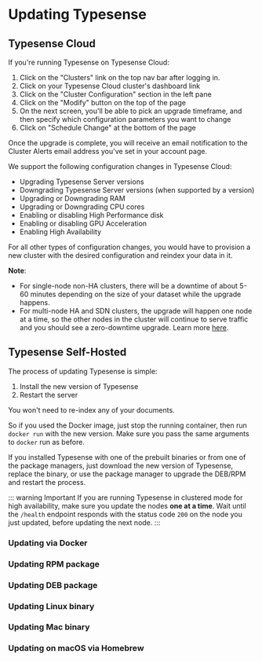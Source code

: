 # Updating Typesense

## Typesense Cloud

If you're running Typesense on Typesense Cloud: 

1. Click on the "Clusters" link on the top nav bar after logging in.
2. Click on your Typesense Cloud cluster's dashboard link
3. Click on the "Cluster Configuration" section in the left pane
4. Click on the "Modify" button on the top of the page
5. On the next screen, you'll be able to pick an upgrade timeframe, and then specify which configuration parameters you want to change
6. Click on "Schedule Change" at the bottom of the page

Once the upgrade is complete, you will receive an email notification to the Cluster Alerts email address you've set in your account page.

We support the following configuration changes in Typesense Cloud:
* Upgrading Typesense Server versions
* Downgrading Typesense Server versions (when supported by a version)
* Upgrading or Downgrading RAM
* Upgrading or Downgrading CPU cores
* Enabling or disabling High Performance disk
* Enabling or disabling GPU Acceleration
* Enabling High Availability

For all other types of configuration changes, you would have to provision a new cluster with the desired configuration and reindex your data in it.

**Note**: 

- For single-node non-HA clusters, there will be a downtime of about 5-60 minutes depending on the size of your dataset while the upgrade happens.
- For multi-node HA and SDN clusters, the upgrade will happen one node at a time, so the other nodes in the cluster will continue to serve traffic and you should see a zero-downtime upgrade. Learn more [here](https://typesense.helpscoutdocs.com/article/86-high-availability).

## Typesense Self-Hosted

The process of updating Typesense is simple:

1. Install the new version of Typesense
2. Restart the server

You won't need to re-index any of your documents.

So if you used the Docker image, just stop the running container, then run `docker run` with the new version. Make sure you pass the same arguments to `docker` run as before.

If you installed Typesense with one of the prebuilt binaries or from one of the package managers, just download the new version of Typesense, replace the binary, or use the package manager to upgrade the DEB/RPM and restart the process.

::: warning Important
If you are running Typesense in clustered mode for high availability, make sure you update the nodes **one at a time**. Wait until the `/health` endpoint responds with the status code `200` on the node you just updated, before updating the next node.
:::

### Updating via Docker
<Tabs :tabs="['Shell']">
  <template v-slot:Shell>
    <div class="manual-highlight">
      <pre class="language-bash"><code>docker stop &lt;container_id&gt;
<br>
docker run -p 8108:8108 \
            -v$(pwd)/typesense-data:/data typesense/typesense:{{ $site.themeConfig.typesenseLatestVersion }} \
            --data-dir /data \
            --api-key=$TYPESENSE_API_KEY \
            --enable-cors</code></pre>
    </div>
  </template>
</Tabs>

### Updating RPM package

<Tabs :tabs="['Shell']">
  <template v-slot:Shell>
    <div class="manual-highlight">
      <pre class="language-bash"><code># x64
curl -O https://dl.typesense.org/releases/{{ $site.themeConfig.typesenseLatestVersion }}/typesense-server-{{ $site.themeConfig.typesenseLatestVersion }}-1.x86_64.rpm
sudo yum install ./typesense-server-{{ $site.themeConfig.typesenseLatestVersion }}-1.x86_64.rpm
<br>
# arm64
curl -O https://dl.typesense.org/releases/{{ $site.themeConfig.typesenseLatestVersion }}/typesense-server-{{ $site.themeConfig.typesenseLatestVersion }}-1.arm64.rpm
sudo yum install ./typesense-server-{{ $site.themeConfig.typesenseLatestVersion }}-1.arm64.rpm
<br>
# Start Typesense
sudo systemctl restart typesense-server.service</code></pre>
    </div>
  </template>
</Tabs>

### Updating DEB package

<Tabs :tabs="['Shell']">
  <template v-slot:Shell>
    <div class="manual-highlight">
      <pre class="language-bash"><code># x64
curl -O https://dl.typesense.org/releases/{{ $site.themeConfig.typesenseLatestVersion }}/typesense-server-{{ $site.themeConfig.typesenseLatestVersion }}-amd64.deb
sudo apt install ./typesense-server-{{ $site.themeConfig.typesenseLatestVersion }}-amd64.deb
<br>
# arm64
curl -O https://dl.typesense.org/releases/{{ $site.themeConfig.typesenseLatestVersion }}/typesense-server-{{ $site.themeConfig.typesenseLatestVersion }}-arm64.deb
sudo apt install ./typesense-server-{{ $site.themeConfig.typesenseLatestVersion }}-arm64.deb
<br>
# Start Typesense
sudo systemctl restart typesense-server.service</code></pre>
    </div>
  </template>
</Tabs>

### Updating Linux binary

<Tabs :tabs="['Shell']">
  <template v-slot:Shell>
    <div class="manual-highlight">
    <pre class="language-bash"><code># x64
curl -O https://dl.typesense.org/releases/{{ $site.themeConfig.typesenseLatestVersion }}/typesense-server-{{ $site.themeConfig.typesenseLatestVersion }}-linux-amd64.tar.gz
tar -xzf typesense-server-{{ $site.themeConfig.typesenseLatestVersion }}-linux-amd64.tar.gz
<br>
# arm64
curl -O https://dl.typesense.org/releases/{{ $site.themeConfig.typesenseLatestVersion }}/typesense-server-{{ $site.themeConfig.typesenseLatestVersion }}-linux-arm64.tar.gz
tar -xzf typesense-server-{{ $site.themeConfig.typesenseLatestVersion }}-linux-arm64.tar.gz
<br>
mv ./typesense-server $PATH_TO_EXISTING_BINARY
<br>
kill &lt;TYPESENSE_PROCESS_ID&gt; # will gracefully shutdown
<br>
# Start Typesense
export TYPESENSE_API_KEY=xyz
./typesense-server --data-dir=$(pwd)/typesense-data --api-key=$TYPESENSE_API_KEY --enable-cors</code></pre>
    </div>
  </template>
</Tabs>

### Updating Mac binary

<Tabs :tabs="['Shell']">
  <template v-slot:Shell>
    <div class="manual-highlight">
      <pre class="language-bash"><code>curl -O https://dl.typesense.org/releases/{{ $site.themeConfig.typesenseLatestVersion }}/typesense-server-{{ $site.themeConfig.typesenseLatestVersion }}-darwin-amd64.tar.gz
tar -xzf typesense-server-{{ $site.themeConfig.typesenseLatestVersion }}-darwin-amd64.tar.gz
<br>
mv ./typesense-server $PATH_TO_EXISTING_BINARY
<br>
kill &lt;TYPESENSE_PROCESS_ID&gt; # will gracefully shutdown
<br>
# Start Typesense
export TYPESENSE_API_KEY=xyz
./typesense-server --data-dir=$(pwd)/typesense-data --api-key=$TYPESENSE_API_KEY --enable-cors</code></pre>
    </div>
  </template>
</Tabs>

### Updating on macOS via Homebrew

<Tabs :tabs="['Shell']">
  <template v-slot:Shell>
    <div class="manual-highlight">
      <pre class="language-bash"><code>brew services stop typesense-server
brew install typesense/tap/typesense-server@{{ $site.themeConfig.typesenseLatestVersion }}
brew services start typesense-server@{{ $site.themeConfig.typesenseLatestVersion }}</code></pre>
    </div>
  </template>
</Tabs>
